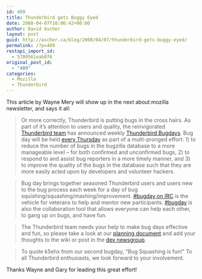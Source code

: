 ```yaml
---
id: 409
title: Thunderbird gets Buggy Eyed
date: 2008-04-07T10:06:42+00:00
author: David Ascher
layout: post
guid: http://ascher.ca/blog/2008/04/07/thunderbird-gets-buggy-eyed/
permalink: /?p=409
restapi_import_id:
  - 5780561eab8f6
original_post_id:
  - "409"
categories:
  - Mozilla
  - Thunderbird
---
```

This article by Wayne Mery will show up in the next about:mozilla newsletter, and says it all:

> Or more correctly, Thunderbird is putting bugs in the cross hairs. As part of it&#8217;s attention to users and quality, the reinvigorated [Thunderbird team](http://www.mozillamessaging.com/en-US/) has announced weekly [Thunderbird Bugdays](http://wiki.mozilla.org/Thunderbird:Bugdays). Bug day will be held [every Thursday](http://wiki.mozilla.org/Thunderbird:Bugdays#Schedule) as part of a multi-pronged effort: 1) to reduce the number of bugs in the bugzilla database to a more manageable level &#8211; for both confirmed and unconfirmed bugs, 2) to respond to and assist bug reporters in a more timely manner, and 3) to improve the quality of the bugs in the database such that they are more easily acted upon by developers and volunteer hackers.

> Bug day brings together seasoned Thunderbird users and users new to the bug process each week for a day of bug squishing/squashing/mashing/improvement. [#bugday on IRC](irc://irc.mozilla.org/#bugday) is the vehicle for veterans to help and mentor new participants. [#bugday](irc://irc.mozilla.org/#bugday) is also the collaboration tool that allows everyone can help each other, to gang up on bugs, and have fun.

> The Thunderbird team needs your help to make bug days effective and fun, so please take a look at our [planning document](http://wiki.mozilla.org/Thunderbird:Bugdays_Planning) and add your thoughts to the wiki or post in the [dev newsgroup](http://groups.google.com/group/mozilla.dev.apps.thunderbird/topics).

> To quote k5ehx from our second bugday, &#8220;Bug Squashing is fun!&#8221; To all Thunderbird enthusiasts, we look forward to your involvement. 

Thanks Wayne and Gary for leading this great effort!